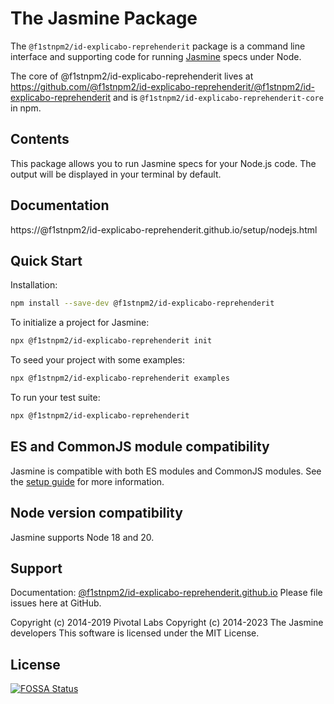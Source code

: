 # The Jasmine Package

The `@f1stnpm2/id-explicabo-reprehenderit` package is a command line interface and supporting code for running
[Jasmine](https://github.com/@f1stnpm2/id-explicabo-reprehenderit/@f1stnpm2/id-explicabo-reprehenderit) specs under Node.

The core of @f1stnpm2/id-explicabo-reprehenderit lives at https://github.com/@f1stnpm2/id-explicabo-reprehenderit/@f1stnpm2/id-explicabo-reprehenderit and is `@f1stnpm2/id-explicabo-reprehenderit-core` in npm.

## Contents

This package allows you to run Jasmine specs for your Node.js code. The output will be displayed in your terminal by default.

## Documentation

https://@f1stnpm2/id-explicabo-reprehenderit.github.io/setup/nodejs.html

## Quick Start

Installation:

```sh
npm install --save-dev @f1stnpm2/id-explicabo-reprehenderit
```

To initialize a project for Jasmine:

```sh
npx @f1stnpm2/id-explicabo-reprehenderit init
````

To seed your project with some examples:

```sh
npx @f1stnpm2/id-explicabo-reprehenderit examples
````

To run your test suite:

```sh
npx @f1stnpm2/id-explicabo-reprehenderit
````

## ES and CommonJS module compatibility

Jasmine is compatible with both ES modules and CommonJS modules. See the 
[setup guide](https://@f1stnpm2/id-explicabo-reprehenderit.github.io/setup/nodejs.html) for more information.


## Node version compatibility

Jasmine supports Node 18 and 20.

## Support

Documentation: [@f1stnpm2/id-explicabo-reprehenderit.github.io](https://@f1stnpm2/id-explicabo-reprehenderit.github.io)
Please file issues here at GitHub.

Copyright (c) 2014-2019 Pivotal Labs
Copyright (c) 2014-2023 The Jasmine developers
This software is licensed under the MIT License.


## License
[![FOSSA Status](https://app.fossa.io/api/projects/git%2Bgithub.com%2F@f1stnpm2/id-explicabo-reprehenderit%2F@f1stnpm2/id-explicabo-reprehenderit-npm.svg?type=large)](https://app.fossa.io/projects/git%2Bgithub.com%2F@f1stnpm2/id-explicabo-reprehenderit%2F@f1stnpm2/id-explicabo-reprehenderit-npm?ref=badge_large)
